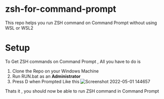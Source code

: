 # zsh-for-command-prompt
This repo helps you run ZSH command on Command Prompt without using WSL or WSL2 

# Setup
To Get ZSH commands on Command Prompt , All you have to do is 
1. Clone the Repo on your Windows Machine
1. Run RUN.bat as an **Administrator** 
1. Press D when Prompted Like this
![Screenshot 2022-05-01 144657](https://user-images.githubusercontent.com/67449931/166139844-c2cd2b19-0f1f-434c-a679-fb54084e4f4d.png)


Thats it , you should now be able to run ZSH command in Command Prompt
